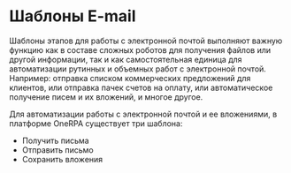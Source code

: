 # Шаблоны E-mail

Шаблоны этапов для работы с электронной почтой выполняют важную функцию как в составе сложных роботов для получения файлов или другой информации, так и как самостоятельная единица для автоматизации рутинных и объемных работ с электронной почтой. Например: отправка списком коммерческих предложений для клиентов, или отправка пачек счетов на оплату, или автоматическое получение писем и их вложений, и многое другое.&#x20;

Для автоматизации работы с электронной почтой и ее вложениями, в платформе OneRPA существует три шаблона:

* Получить письма
* Отправить письмо
* Сохранить вложения
